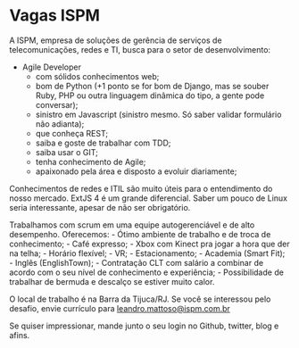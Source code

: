 Vagas ISPM
=========

A ISPM, empresa de soluções de gerência de serviços de telecomunicações, redes e TI, busca para o setor de desenvolvimento:
 
- Agile Developer
    - com sólidos conhecimentos web;
    - bom de Python (+1 ponto se for bom de Django, mas se souber Ruby, PHP ou outra linguagem dinâmica do tipo, a gente pode conversar);
    - sinistro em Javascript (sinistro mesmo. Só saber validar formulário não adianta);
    - que conheça REST;
    - saiba e goste de trabalhar com TDD;
    - saiba usar o GIT;
    - tenha conhecimento de Agile;
    - apaixonado pela área e disposto a evoluir diariamente;
 
Conhecimentos de redes e ITIL são muito úteis para o entendimento do nosso mercado. ExtJS 4 é um grande diferencial. Saber um pouco de Linux 
seria interessante, apesar de não ser obrigatório.
 
Trabalhamos com scrum em uma equipe autogerenciável e de alto desempenho. Oferecemos: 
    - Ótimo ambiente de trabalho e de troca de conhecimento;
    - Café expresso;
    - Xbox com Kinect pra jogar a hora que der na telha;
    - Horário flexível;
    - VR;
    - Estacionamento;
    - Academia (Smart Fit);
    - Inglês (EnglishTown);
    - Contratação CLT com salário a combinar de acordo com o seu nível de conhecimento e experiência;
    - Possibilidade de trabalhar de bermuda e descalço se estiver muito calor.
 
O local de trabalho é na Barra da Tijuca/RJ. Se você se interessou pelo desafio, envie currículo 
para leandro.mattoso@ispm.com.br 
 
Se quiser impressionar, mande junto o seu login no Github, twitter, blog e afins.
